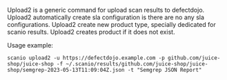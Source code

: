 Upload2 is a generic command for upload scan results to defectdojo.  
Upload2 automatically create sla configuration is there are no any sla configurations.
Upload2 create new product type, specially dedicated for scanio results.
Upload2 creates product if it does not exist.


Usage example:
```
scanio upload2 -u https://defectdojo.example.com -p github.com/juice-shop/juice-shop -f ~/.scanio/results/github.com/juice-shop/juice-shop/semgrep-2023-05-13T11:09:04Z.json -t "Semgrep JSON Report"
```